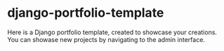 # django-portfolio-template
Here is a Django portfolio template, created to showcase your creations. You can showase new projects by navigating to the admin interface.
